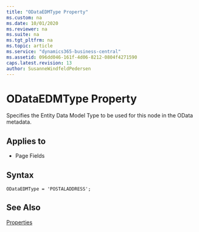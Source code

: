 ```yaml
---
title: "ODataEDMType Property"
ms.custom: na
ms.date: 10/01/2020
ms.reviewer: na
ms.suite: na
ms.tgt_pltfrm: na
ms.topic: article
ms.service: "dynamics365-business-central"
ms.assetid: 096dd046-161f-4d06-8212-0804f4271590
caps.latest.revision: 13
author: SusanneWindfeldPedersen
---
```


# ODataEDMType Property

Specifies the Entity Data Model Type to be used for this node in the OData metadata.

## Applies to  
  
- Page Fields 

## Syntax

```AL
ODataEDMType = 'POSTALADDRESS';
```  

## See Also

[Properties](devenv-properties.md)